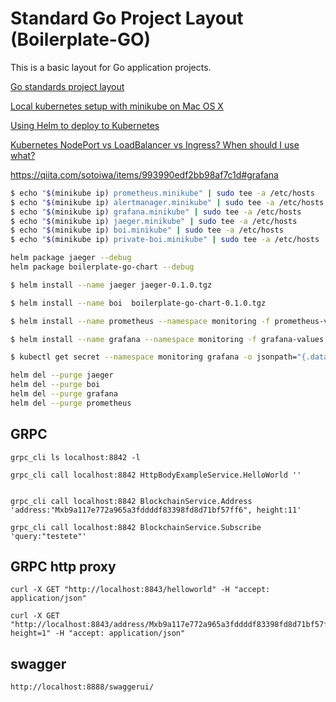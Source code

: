# Standard Go Project Layout (Boilerplate-GO)

This is a basic layout for Go application projects. 

[Go standards project layout](https://github.com/golang-standards/project-layout)

[Local kubernetes setup with minikube on Mac OS X](https://hackernoon.com/local-kubernetes-setup-with-minikube-on-mac-os-x-eeeb1cbdc0b)

[Using Helm to deploy to Kubernetes](https://daemonza.github.io/2017/02/20/using-helm-to-deploy-to-kubernetes/)

[Kubernetes NodePort vs LoadBalancer vs Ingress? When should I use what?](https://medium.com/google-cloud/kubernetes-nodeport-vs-loadbalancer-vs-ingress-when-should-i-use-what-922f010849e0)

https://qiita.com/sotoiwa/items/993990edf2bb98af7c1d#grafana

```sh
$ echo "$(minikube ip) prometheus.minikube" | sudo tee -a /etc/hosts 
$ echo "$(minikube ip) alertmanager.minikube" | sudo tee -a /etc/hosts 
$ echo "$(minikube ip) grafana.minikube" | sudo tee -a /etc/hosts 
$ echo "$(minikube ip) jaeger.minikube" | sudo tee -a /etc/hosts
$ echo "$(minikube ip) boi.minikube" | sudo tee -a /etc/hosts
$ echo "$(minikube ip) private-boi.minikube" | sudo tee -a /etc/hosts
```


```sh
helm package jaeger --debug
helm package boilerplate-go-chart --debug
```

```sh
$ helm install --name jaeger jaeger-0.1.0.tgz

$ helm install --name boi  boilerplate-go-chart-0.1.0.tgz 

$ helm install --name prometheus --namespace monitoring -f prometheus-values.yaml stable/prometheus

$ helm install --name grafana --namespace monitoring -f grafana-values.yaml stable/grafana
```

```sh
$ kubectl get secret --namespace monitoring grafana -o jsonpath="{.data.admin-password}" | base64 --decode ; echo
```

```sh
helm del --purge jaeger
helm del --purge boi
helm del --purge grafana
helm del --purge prometheus
```

## GRPC

```
grpc_cli ls localhost:8842 -l 

grpc_cli call localhost:8842 HttpBodyExampleService.HelloWorld ''


grpc_cli call localhost:8842 BlockchainService.Address 'address:"Mxb9a117e772a965a3fddddf83398fd8d71bf57ff6", height:11'

grpc_cli call localhost:8842 BlockchainService.Subscribe 'query:"testete"'

```

## GRPC http proxy
```
curl -X GET "http://localhost:8843/helloworld" -H "accept: application/json"

curl -X GET "http://localhost:8843/address/Mxb9a117e772a965a3fddddf83398fd8d71bf57ff6?height=1" -H "accept: application/json"
```


## swagger

```
http://localhost:8888/swaggerui/
```
